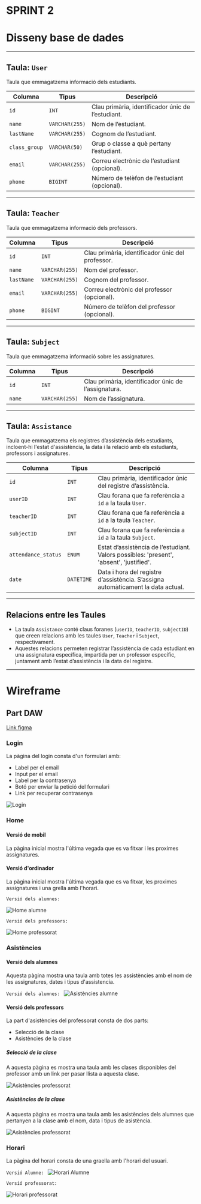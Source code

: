 # SPRINT 2

# Disseny base de dades
---

## Taula: `User`

Taula que emmagatzema informació dels estudiants.

| Columna       | Tipus            | Descripció                                          |
|---------------|------------------|-----------------------------------------------------|
| `id`          | `INT`            | Clau primària, identificador únic de l’estudiant.   |
| `name`        | `VARCHAR(255)`   | Nom de l’estudiant.                                 |
| `lastName`    | `VARCHAR(255)`   | Cognom de l’estudiant.                              |
| `class_group` | `VARCHAR(50)`    | Grup o classe a què pertany l’estudiant.            |
| `email`       | `VARCHAR(255)`   | Correu electrònic de l’estudiant (opcional).        |
| `phone`       | `BIGINT`         | Número de telèfon de l’estudiant (opcional).        |

---

## Taula: `Teacher`

Taula que emmagatzema informació dels professors.

| Columna       | Tipus            | Descripció                                          |
|---------------|------------------|-----------------------------------------------------|
| `id`          | `INT`            | Clau primària, identificador únic del professor.    |
| `name`        | `VARCHAR(255)`   | Nom del professor.                                  |
| `lastName`    | `VARCHAR(255)`   | Cognom del professor.                               |
| `email`       | `VARCHAR(255)`   | Correu electrònic del professor (opcional).         |
| `phone`       | `BIGINT`         | Número de telèfon del professor (opcional).         |

---

## Taula: `Subject`

Taula que emmagatzema informació sobre les assignatures.

| Columna       | Tipus            | Descripció                                          |
|---------------|------------------|-----------------------------------------------------|
| `id`          | `INT`            | Clau primària, identificador únic de l’assignatura. |
| `name`        | `VARCHAR(255)`   | Nom de l’assignatura.                               |

---

## Taula: `Assistance`

Taula que emmagatzema els registres d’assistència dels estudiants, incloent-hi l'estat d'assistència, la data i la relació amb els estudiants, professors i assignatures.

| Columna            | Tipus            | Descripció                                               |
|--------------------|------------------|----------------------------------------------------------|
| `id`               | `INT`            | Clau primària, identificador únic del registre d’assistència. |
| `userID`           | `INT`            | Clau forana que fa referència a `id` a la taula `User`.         |
| `teacherID`        | `INT`            | Clau forana que fa referència a `id` a la taula `Teacher`.      |
| `subjectID`        | `INT`            | Clau forana que fa referència a `id` a la taula `Subject`.      |
| `attendance_status`| `ENUM`           | Estat d’assistència de l’estudiant. Valors possibles: 'present', 'absent', 'justified'. |
| `date`             | `DATETIME`       | Data i hora del registre d’assistència. S’assigna automàticament la data actual. |

---

## Relacions entre les Taules

- La taula `Assistance` conté claus foranes (`userID`, `teacherID`, `subjectID`) que creen relacions amb les taules `User`, `Teacher` i `Subject`, respectivament.
- Aquestes relacions permeten registrar l’assistència de cada estudiant en una assignatura específica, impartida per un professor específic, juntament amb l’estat d’assistència i la data del registre.

---

# Wireframe

## Part DAW

[Link figma](https://www.figma.com/design/GhoUdr6eW2mQHnZMafSNAA/Untitled?node-id=0-1&node-type=canvas&t=bO3nDgOnIfGhOwH8-0)

### Login

La pàgina del login consta d'un formulari amb:
- Label per el email
- Input per el email
- Label per la contrasenya
- Botó per enviar la petició del formulari
- Link per recuperar contrasenya

![Login](screenshots/image.png)

### Home

#### Versió de mobil

La pàgina inicial mostra l'última vegada que es va fitxar i les proximes assignatures.

#### Versió d'ordinador

La pàgina inicial mostra l'última vegada que es va fitxar, les proximes assignatures i una grella amb l'horari.

`Versió dels alumnes:`

![Home alumne](screenshots/image-1.png)

`Versió dels professors: `

![Home professorat](screenshots/image-2.png)

### Asistències

#### Versió dels alumnes

Aquesta pàgina mostra una taula amb totes les assistències amb el nom de les assignatures, dates i tipus d'assistencia.

`Versió dels alumnes: `
![Asistències alumne](screenshots/image-3.png)

#### Versió dels professors

La part d'asistències del professorat consta de dos parts:

- Selecció de la clase
- Asistències de la clase

##### Selecció de la clase

A aquesta pàgina es mostra una taula amb les clases disponibles del professor amb un link per pasar llista a aquesta clase.

![Asistències professorat](screenshots/image-4.png)

##### Asistències de la clase

A aquesta pàgina es mostra una taula amb les asistències dels alumnes que pertanyen a la clase amb el nom, data i tipus de asistència.

![Asistències professorat](screenshots/image-5.png)

### Horari

La pàgina del horari consta de una graella amb l'horari del usuari.


`Versió Alumne: `
![Horari Alumne](screenshots/image-6.png)

`Versió professorat: `

![Horari professorat](screenshots/image-7.png)